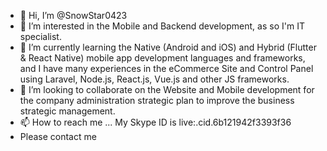 - 👋 Hi, I’m @SnowStar0423
- 👀 I’m interested in the Mobile and Backend development, as so I'm IT specialist.
- 🌱 I’m currently learning the Native (Android and iOS) and Hybrid (Flutter & React Native) mobile app development languages and frameworks, and I have many experiences in the eCommerce Site and Control Panel using Laravel, Node.js, React.js, Vue.js and other JS frameworks.
- 💞️  I’m looking to collaborate on the Website and Mobile development for the company administration strategic plan to improve the business strategic management.
- 📫 How to reach me ... My Skype ID is live:.cid.6b121942f3393f36
- Please contact me

<!---
SnowStar0423/SnowStar0423 is a ✨ special ✨ repository because its `README.md` (this file) appears on your GitHub profile.
You can click the Preview link to take a look at your changes.
--->
